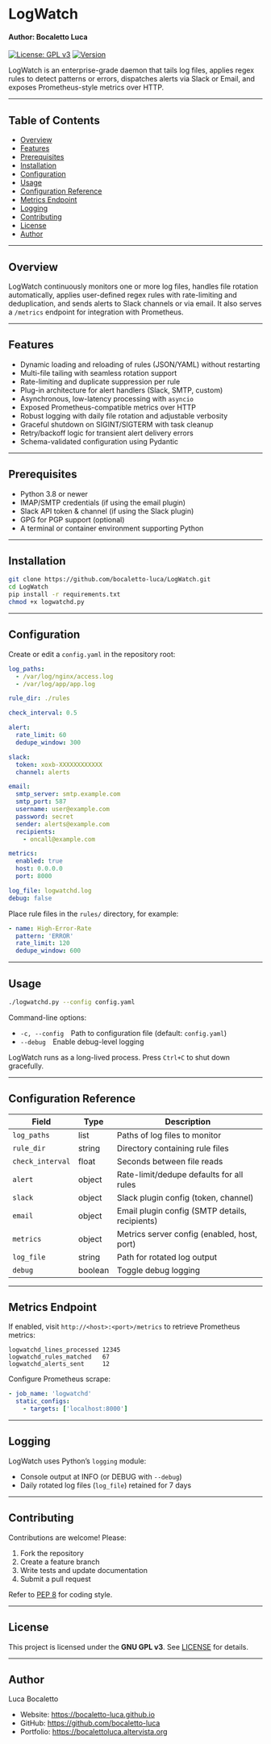 # LogWatch
#### Author: Bocaletto Luca

[![License: GPL v3](https://img.shields.io/badge/License-GPLv3-blue.svg)](LICENSE) [![Version](https://img.shields.io/badge/version-1.1.0-green.svg)](https://github.com/bocaletto-luca/LogWatch)

LogWatch is an enterprise-grade daemon that tails log files, applies regex rules to detect patterns or errors, dispatches alerts via Slack or Email, and exposes Prometheus-style metrics over HTTP.

---

## Table of Contents

- [Overview](#overview)  
- [Features](#features)  
- [Prerequisites](#prerequisites)  
- [Installation](#installation)  
- [Configuration](#configuration)  
- [Usage](#usage)  
- [Configuration Reference](#configuration-reference)  
- [Metrics Endpoint](#metrics-endpoint)  
- [Logging](#logging)  
- [Contributing](#contributing)  
- [License](#license)  
- [Author](#author)  

---

## Overview

LogWatch continuously monitors one or more log files, handles file rotation automatically, applies user-defined regex rules with rate-limiting and deduplication, and sends alerts to Slack channels or via email. It also serves a `/metrics` endpoint for integration with Prometheus.

---

## Features

- Dynamic loading and reloading of rules (JSON/YAML) without restarting  
- Multi-file tailing with seamless rotation support  
- Rate-limiting and duplicate suppression per rule  
- Plug-in architecture for alert handlers (Slack, SMTP, custom)  
- Asynchronous, low-latency processing with `asyncio`  
- Exposed Prometheus-compatible metrics over HTTP  
- Robust logging with daily file rotation and adjustable verbosity  
- Graceful shutdown on SIGINT/SIGTERM with task cleanup  
- Retry/backoff logic for transient alert delivery errors  
- Schema-validated configuration using Pydantic  

---

## Prerequisites

- Python 3.8 or newer  
- IMAP/SMTP credentials (if using the email plugin)  
- Slack API token & channel (if using the Slack plugin)  
- GPG for PGP support (optional)  
- A terminal or container environment supporting Python  

---

## Installation

```bash
git clone https://github.com/bocaletto-luca/LogWatch.git
cd LogWatch
pip install -r requirements.txt
chmod +x logwatchd.py
```

---

## Configuration

Create or edit a `config.yaml` in the repository root:

```yaml
log_paths:
  - /var/log/nginx/access.log
  - /var/log/app/app.log

rule_dir: ./rules

check_interval: 0.5

alert:
  rate_limit: 60
  dedupe_window: 300

slack:
  token: xoxb-XXXXXXXXXXXX
  channel: alerts

email:
  smtp_server: smtp.example.com
  smtp_port: 587
  username: user@example.com
  password: secret
  sender: alerts@example.com
  recipients:
    - oncall@example.com

metrics:
  enabled: true
  host: 0.0.0.0
  port: 8000

log_file: logwatchd.log
debug: false
```

Place rule files in the `rules/` directory, for example:

```yaml
- name: High-Error-Rate
  pattern: 'ERROR'
  rate_limit: 120
  dedupe_window: 600
```

---

## Usage

```bash
./logwatchd.py --config config.yaml
```

Command-line options:

- `-c, --config` Path to configuration file (default: `config.yaml`)  
- `--debug` Enable debug-level logging  

LogWatch runs as a long-lived process. Press `Ctrl+C` to shut down gracefully.

---

## Configuration Reference

| Field             | Type     | Description                                       |
|-------------------|----------|---------------------------------------------------|
| `log_paths`       | list     | Paths of log files to monitor                     |
| `rule_dir`        | string   | Directory containing rule files                   |
| `check_interval`  | float    | Seconds between file reads                        |
| `alert`           | object   | Rate-limit/dedupe defaults for all rules          |
| `slack`           | object   | Slack plugin config (token, channel)              |
| `email`           | object   | Email plugin config (SMTP details, recipients)    |
| `metrics`         | object   | Metrics server config (enabled, host, port)       |
| `log_file`        | string   | Path for rotated log output                       |
| `debug`           | boolean  | Toggle debug logging                              |

---

## Metrics Endpoint

If enabled, visit `http://<host>:<port>/metrics` to retrieve Prometheus metrics:

```
logwatchd_lines_processed 12345
logwatchd_rules_matched   67
logwatchd_alerts_sent     12
```

Configure Prometheus scrape:

```yaml
- job_name: 'logwatchd'
  static_configs:
    - targets: ['localhost:8000']
```

---

## Logging

LogWatch uses Python’s `logging` module:

- Console output at INFO (or DEBUG with `--debug`)  
- Daily rotated log files (`log_file`) retained for 7 days  

---

## Contributing

Contributions are welcome! Please:

1. Fork the repository  
2. Create a feature branch  
3. Write tests and update documentation  
4. Submit a pull request  

Refer to [PEP 8](https://peps.python.org/pep-0008/) for coding style.

---

## License

This project is licensed under the **GNU GPL v3**. See [LICENSE](LICENSE) for details.

---

## Author

Luca Bocaletto  
- Website: https://bocaletto-luca.github.io  
- GitHub: https://github.com/bocaletto-luca  
- Portfolio: https://bocalettoluca.altervista.org
